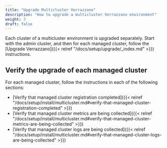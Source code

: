 ```yaml
---
title: "Upgrade Multicluster Verrazzano"
description: "How to upgrade a multicluster Verrazzano environment"
weight: 3
draft: false
---
```


Each cluster of a multicluster environment is upgraded separately. Start with the admin cluster, and then for each managed cluster, follow the [Upgrade Verrazzano]({{< relref "/docs/setup/upgrade/_index.md" >}}) instructions.

## Verify the upgrade of each managed cluster

For each managed cluster, follow the instructions in each of the following sections:

* [Verify that managed cluster registration completed]({{< relref "/docs/setup/install/multicluster.md#verify-that-managed-cluster-registration-completed" >}})
* [Verify that managed cluster metrics are being collected]({{< relref "/docs/setup/install/multicluster.md#verify-that-managed-cluster-metrics-are-being-collected" >}})
* [Verify that managed cluster logs are being collected]({{< relref "/docs/setup/install/multicluster.md#verify-that-managed-cluster-logs-are-being-collected" >}})
